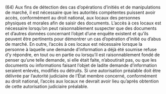 (64) Aux fins de détection des cas d’opérations d’initiés et de manipulations de marché, il est nécessaire que les autorités compétentes puissent avoir accès, conformément au droit national, aux locaux des personnes physiques et morales afin de saisir des documents. L’accès à ces locaux est nécessaire lorsqu’on peut raisonnablement suspecter que des documents et d’autres données concernant l’objet d’une enquête existent et qu’ils peuvent être pertinents pour démontrer un cas d’opération d’initié ou d’abus de marché. En outre, l’accès à ces locaux est nécessaire lorsque la personne à laquelle une demande d’information a déjà été soumise refuse d’y répondre, en tout ou en partie ou lorsqu’il est raisonnablement fondé de penser qu’une telle demande, si elle était faite, n’aboutirait pas, ou que les documents ou informations faisant l’objet de ladite demande d’information seraient enlevés, modifiés ou détruits. Si une autorisation préalable doit être délivrée par l’autorité judiciaire de l’État membre concerné, conformément au droit national, l’accès aux locaux ne devrait avoir lieu qu’après obtention de cette autorisation judiciaire préalable.
